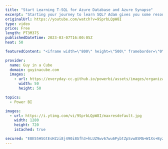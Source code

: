 ```yaml
---
title: "Start Learning T-SQL for Azure Database and Azure Synapse"
excerpt: "Starting your journey to learn SQL? Adam gives you some resources to quickly ramp up with T-SQL for Azure SQL Database and Azure Synapse Analytics!  SQL Standard https://en.wikipedia.org/wiki/SQL#Standardization_history/  Procedure Extensions - Different SQL bases out there https://en.wikipedia.org/wiki/SQL#Procedural_extensions"
originalUrl: https://youtube.com/watch?v=9SprbLQpW8I
type: video
price: Free
length: PT3M37S
publishedDateTime: 2023-03-07T16:00:05Z
heat: 50

featuredContent: "<iframe width=\"800\" height=\"500\" frameborder=\"0\" src=\"https://www.youtube.com/embed/9SprbLQpW8I\" allow=\"accelerometer; autoplay; encrypted-media; gyroscope; picture-in-picture\" allowfullscreen></iframe>"

provider:
  name: Guy in a Cube
  domain: guyinacube.com
  images:
    - url: https://everyday-cc.github.io/powerbi/assets/images/organizations/guyinacube.com-50x50.jpg
      width: 50
      height: 50

topics:
  - Power BI

images:
  - url: https://i.ytimg.com/vi/9SprbLQpW8I/maxresdefault.jpg
    width: 1280
    height: 720
    isCached: true

secured: "E8E55HSGtEsHZzi8j490i8Gfh3+hLUZ9wv67wu6PybtZpSvw8SMA+W1Xs+ByzgntDVyD3hu8ql31wJk4Cijaw1CI5DjCF8BshOzuIzUrRgI1TcuxjFeZM+051hBONt9z8hOfwQLfV+4HWdYXdJIMVhQ6zmP+zO/7otxTU49O+0gOzkj45kcXUbdqeg3GiHrN83mMus3dOSES1uy0PvqQqlSBMCnWeBT3l4t8z8BUkWfxQcxkbLtZPY68E43G3DY1qGJt05pglZT36Bje/wJqs9DnuilhD5WLyL3/nUEBcEQrknQ0X3rfn1BjtA32B4e/I7PPcwQKBbM6thyAOoaxi4kU8fiBVujR2Cv8TobhuRUJ7JaNgLciQ3NH+u6Nr+QZHhmfQAJ2qhY5rD5EyDUQWp8hBwA83CIqg6XAjDOYnt4=;3Meh1MSCVcYtdujLzqlbyg=="
---
```


